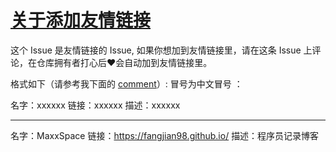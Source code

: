# [关于添加友情链接](https://github.com/fangjian98/space/issues/8)

这个 Issue 是友情链接的 Issue, 如果你想加到友情链接里，请在这条 Issue 上评论，在仓库拥有者打心后:heart:会自动加到友情链接里。

格式如下（请参考我下面的 [comment](https://github.com/fangjian98/space/issues/8#issuecomment-1114264472)）:
冒号为中文冒号 ：

名字：xxxxxx
链接：xxxxxx
描述：xxxxxx


---

名字：MaxxSpace
链接：https://fangjian98.github.io/
描述：程序员记录博客